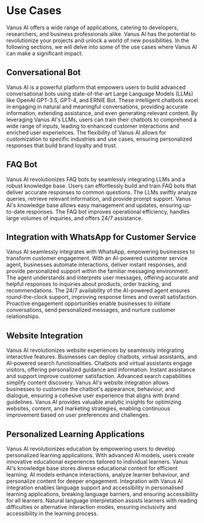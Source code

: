 
# Use Cases

Vanus AI offers a wide range of applications, catering to developers, researchers, and business professionals alike.
Vanus AI has the potential to revolutionize your projects and unlock a world of new possibilities. In the following sections, we will delve into some of the use cases where Vanus AI can make a significant impact.

## Conversational Bot

Vanus AI is a powerful platform that empowers users to build advanced conversational bots using state-of-the-art Large Language Models (LLMs) like OpenAI GPT-3.5, GPT-4, and ERNIE Bot. These intelligent chatbots excel in engaging in natural and meaningful conversations, providing accurate information, extending assistance, and even generating relevant content. By leveraging Vanus AI's LLMs, users can train their chatbots to comprehend a wide range of inputs, leading to enhanced customer interactions and enriched user experiences. The flexibility of Vanus AI allows for customization to specific industries and use cases, ensuring personalized responses that build brand loyalty and trust.

## FAQ Bot

Vanus AI revolutionizes FAQ bots by seamlessly integrating LLMs and a robust knowledge base. Users can effortlessly build and train FAQ bots that deliver accurate responses to common questions. The LLMs swiftly analyze queries, retrieve relevant information, and provide prompt support. Vanus AI's knowledge base allows easy management and updates, ensuring up-to-date responses. The FAQ bot improves operational efficiency, handles large volumes of inquiries, and offers 24/7 assistance.

## Integration with WhatsApp for Customer Service

Vanus AI seamlessly integrates with WhatsApp, empowering businesses to transform customer engagement. With an AI-powered customer service agent, businesses automate interactions, deliver instant responses, and provide personalized support within the familiar messaging environment. The agent understands and interprets user messages, offering accurate and helpful responses to inquiries about products, order tracking, and recommendations. The 24/7 availability of the AI-powered agent ensures round-the-clock support, improving response times and overall satisfaction. Proactive engagement opportunities enable businesses to initiate conversations, send personalized messages, and nurture customer relationships.

## Website Integration

Vanus AI revolutionizes website experiences by seamlessly integrating interactive features. Businesses can deploy chatbots, virtual assistants, and AI-powered search functionalities. Chatbots and virtual assistants engage visitors, offering personalized guidance and information. Instant assistance and support improve customer satisfaction. Advanced search capabilities simplify content discovery. Vanus AI's website integration allows businesses to customize the chatbot's appearance, behaviour, and dialogue, ensuring a cohesive user experience that aligns with brand guidelines.
Vanus AI provides valuable analytic insights for optimizing websites, content, and marketing strategies, enabling continuous improvement based on user preferences and challenges.

## Personalized Learning Applications

Vanus AI revolutionizes education by empowering users to develop personalized learning applications. With advanced AI models, users create innovative educational experiences tailored to individual learners. Vanus AI's knowledge base stores diverse educational content for efficient learning. AI models enhance interactions, analyze learner behaviour, and personalize content for deeper engagement. Integration with Vanus AI integration enables language support and accessibility in personalised learning applications, breaking language barriers, and ensuring accessibility for all learners.
Natural language interpretation assists learners with reading difficulties or alternative interaction modes, ensuring inclusivity and accessibility in the learning process.
